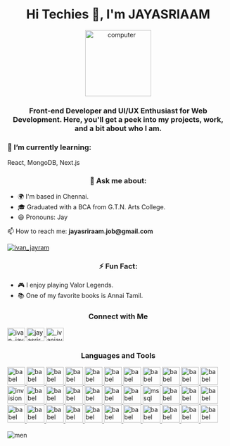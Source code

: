 <h1 align="center">Hi Techies 👋, I'm JAYASRIAAM</h1>

<p align="center">
  <a href="https://www.linkedin.com/in/jayasriraam/" target="_blank" rel="noreferrer">
    <img src="https://media2.giphy.com/media/xTiTnFGt9RQzv6YrWE/200w.webp?cid=ecf05e47tnvtx66xn813ggrhse63zxlcvbu1yfr5s9qqde16&ep=v1_gifs_search&rid=200w.webp&ct=g" height="150" alt="computer"/>
  </a>
</p>

<h3 align="center">
  Front-end Developer and UI/UX Enthusiast for Web Development. Here, you'll get a peek into my projects, work, and a bit about who I am.
</h3>

<h3>🌱 I’m currently learning:</h3>
<p>React, MongoDB, Next.js</p>

<h3 align="center">💬 Ask me about:</h3>
<ul>
  <li>🌍 I'm based in Chennai.</li>
  <li>🎓 Graduated with a BCA from G.T.N. Arts College.</li>
  <li>😄 Pronouns: Jay</li>
</ul>

<p>📫 How to reach me: <strong>jayasriraam.job@gmail.com</strong></p>

<p>
  <a href="https://twitter.com/ivan_jayram" target="blank">
    <img src="https://img.shields.io/twitter/follow/ivan_jayram?logo=twitter&style=for-the-badge" alt="ivan_jayram"/>
  </a>
</p>

<h3 align="center">⚡ Fun Fact:</h3>
<ul>
  <li>🎮 I enjoy playing Valor Legends.</li>
  <li>📚 One of my favorite books is Annai Tamil.</li>
</ul>

<h3 align="center">Connect with Me</h3>
<p align="left">
  <a href="https://twitter.com/ivan_jayram" target="blank">
    <img align="center" src="https://raw.githubusercontent.com/rahuldkjain/github-profile-readme-generator/master/src/images/icons/Social/twitter.svg" alt="ivan_jayram" height="30" width="40"/>
  </a>
  <a href="https://linkedin.com/in/jayasriraam" target="blank">
    <img align="center" src="https://raw.githubusercontent.com/rahuldkjain/github-profile-readme-generator/master/src/images/icons/Social/linked-in-alt.svg" alt="jayasriraam" height="30" width="40"/>
  </a>
  <a href="https://instagram.com/_ivanjay_" target="blank">
    <img align="center" src="https://raw.githubusercontent.com/rahuldkjain/github-profile-readme-generator/master/src/images/icons/Social/instagram.svg" alt="_ivanjay_" height="30" width="40"/>
  </a>
</p>

<h3 align="center">Languages and Tools</h3>
<p align="left">
  <a href="https://babeljs.io/" target="_blank" rel="noreferrer">
    <img src="https://skillicons.dev/icons?i=babel" alt="babel" width="40" height="40"/>
  </a>
  <a href="https://getbootstrap.com" target="_blank" rel="noreferrer">
    <img src="https://skillicons.dev/icons?i=bootstrap" alt="babel" width="40" height="40"/>
  </a>
  <a href="https://www.w3schools.com/cs/" target="_blank" rel="noreferrer">
     <img src="https://skillicons.dev/icons?i=cs" alt="babel" width="40" height="40"/>
  </a>
  <a href="https://www.w3schools.com/html/" target="_blank" rel="noreferrer">
     <img src="https://skillicons.dev/icons?i=html" alt="babel" width="40" height="40"/>
  </a>
  <a href="https://www.w3schools.com/css/" target="_blank" rel="noreferrer">
     <img src="https://skillicons.dev/icons?i=css" alt="babel" width="40" height="40"/>
  </a>
  <a href="https://expressjs.com" target="_blank" rel="noreferrer">
     <img src="https://skillicons.dev/icons?i=express" alt="babel" width="40" height="40"/>
  </a>
  <a href="https://www.figma.com/" target="_blank" rel="noreferrer">
     <img src="https://skillicons.dev/icons?i=figma" alt="babel" width="40" height="40"/>
  </a>
  <a href="https://git-scm.com/" target="_blank" rel="noreferrer">
     <img src="https://skillicons.dev/icons?i=git" alt="babel" width="40" height="40"/>
  </a>
  <a href="https://github.com/" target="_blank" rel="noreferrer">
     <img src="https://skillicons.dev/icons?i=github" alt="babel" width="40" height="40"/>
  </a>
  <a href="https://about.gitlab.com/" target="_blank" rel="noreferrer">
     <img src="https://skillicons.dev/icons?i=gitlab" alt="babel" width="40" height="40"/>
  </a>
  <a href="https://www.adobe.com/in/products/illustrator.html" target="_blank" rel="noreferrer">
     <img src="https://skillicons.dev/icons?i=ai" alt="babel" width="40" height="40"/>
  </a>
  <a href="https://www.invisionapp.com/" target="_blank" rel="noreferrer">
    <img src="https://www.vectorlogo.zone/logos/invisionapp/invisionapp-icon.svg" alt="invision" width="40" height="40"/>
  </a>
  <a href="https://developer.mozilla.org/en-US/docs/Web/JavaScript" target="_blank" rel="noreferrer">
     <img src="https://skillicons.dev/icons?i=js" alt="babel" width="40" height="40"/>
  </a>
  <a href="https://jquery.com/" target="_blank" rel="noreferrer">
     <img src="https://skillicons.dev/icons?i=jquery" alt="babel" width="40" height="40"/>
  </a>
  <a href="https://mui.com/material-ui/" target="_blank" rel="noreferrer">
     <img src="https://skillicons.dev/icons?i=materialui" alt="babel" width="40" height="40"/>
  </a>
  <a href="https://www.linux.org/" target="_blank" rel="noreferrer">
     <img src="https://skillicons.dev/icons?i=linux" alt="babel" width="40" height="40"/>
  </a>
  <a href="https://www.mathworks.com/" target="_blank" rel="noreferrer">
     <img src="https://skillicons.dev/icons?i=matlab" alt="babel" width="40" height="40"/>
  </a>
  <a href="https://www.mongodb.com/" target="_blank" rel="noreferrer">
     <img src="https://skillicons.dev/icons?i=mongodb" alt="babel" width="40" height="40"/>
  </a>
  <a href="https://www.microsoft.com/en-us/sql-server" target="_blank" rel="noreferrer">
    <img src="https://www.svgrepo.com/show/303229/microsoft-sql-server-logo.svg" alt="mssql" width="40" height="40"/>
  </a>
  <a href="https://www.mysql.com/" target="_blank" rel="noreferrer">
     <img src="https://skillicons.dev/icons?i=mysql" alt="babel" width="40" height="40"/>
  </a>
  <a href="https://nextjs.org/" target="_blank" rel="noreferrer">
     <img src="https://skillicons.dev/icons?i=nextjs" alt="babel" width="40" height="40"/>
  </a>
  <a href="https://nodejs.org" target="_blank" rel="noreferrer">
     <img src="https://skillicons.dev/icons?i=nodejs" alt="babel" width="40" height="40"/>
  </a>
  <a href="https://www.npmjs.com/" target="_blank" rel="noreferrer">
     <img src="https://skillicons.dev/icons?i=npm" alt="babel" width="40" height="40"/>
  </a>
  <a href="https://www.photoshop.com/en" target="_blank" rel="noreferrer">
     <img src="https://skillicons.dev/icons?i=ps" alt="babel" width="40" height="40"/>
  </a>
  <a href="https://www.php.net" target="_blank" rel="noreferrer">
     <img src="https://skillicons.dev/icons?i=php" alt="babel" width="40" height="40"/>
  </a>
  <a href="https://reactjs.org/" target="_blank" rel="noreferrer">
     <img src="https://skillicons.dev/icons?i=react" alt="babel" width="40" height="40"/>
  </a>
  <a href="https://sass-lang.com/" target="_blank" rel="noreferrer">
     <img src="https://skillicons.dev/icons?i=sass" alt="babel" width="40" height="40"/>
  </a>
  <a href="https://tailwindcss.com/" target="_blank" rel="noreferrer">
     <img src="https://skillicons.dev/icons?i=tailwind" alt="babel" width="40" height="40"/>
  </a>
  <a href="https://www.typescriptlang.org/" target="_blank" rel="noreferrer">
     <img src="https://skillicons.dev/icons?i=ts" alt="babel" width="40" height="40"/>
  </a>
  <a href="https://github.com/vercel" target="_blank" rel="noreferrer">
     <img src="https://skillicons.dev/icons?i=vercel" alt="babel" width="40" height="40"/>
  </a>
  <a href="https://vitejs.dev/" target="_blank" rel="noreferrer">
     <img src="https://skillicons.dev/icons?i=vite" alt="babel" width="40" height="40"/>
  </a>
  <a href="https://code.visualstudio.com/" target="_blank" rel="noreferrer">
     <img src="https://skillicons.dev/icons?i=vscode" alt="babel" width="40" height="40"/>
  </a>
  <a href="https://helpx.adobe.com/in/support/xd.html" target="_blank" rel="noreferrer">
     <img src="https://skillicons.dev/icons?i=xd" alt="babel" width="40" height="40"/>
  </a>
  <br>
  <br>
<img src="https://mir-s3-cdn-cf.behance.net/project_modules/disp/d81e67206598527.66cf2331de8bc.gif" widht="300px" align="center" alt="men"/>
